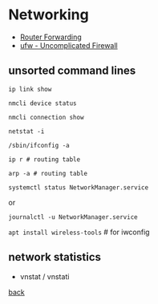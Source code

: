 Networking
==========

* [Router Forwarding](forwarding.md)
* [ufw - Uncomplicated Firewall](ufw.md)

unsorted command lines
----------------------

`ip link show`

`nmcli device status`

`nmcli connection show`

`netstat -i`

`/sbin/ifconfig -a`

`ip r # routing table`

`arp -a	# routing table`

`systemctl status NetworkManager.service`

or

`journalctl -u NetworkManager.service`

`apt install wireless-tools`	# for iwconfig

network statistics
------------------

* vnstat / vnstati

[back](../)

